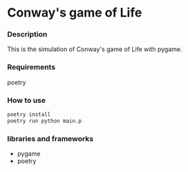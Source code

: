 # Conway's game of Life

<blockquote class="imgur-embed-pub" lang="en" data-id="o7cSRpn" data-context="false" ><a href="//imgur.com/o7cSRpn"></a></blockquote><script async src="//s.imgur.com/min/embed.js" charset="utf-8"></script>


### Description
This is the simulation of Conway's game of Life with pygame.

### Requirements
poetry

### How to use
```bash
poetry install
poetry run python main.p
```

### libraries and frameworks
* pygame
* poetry